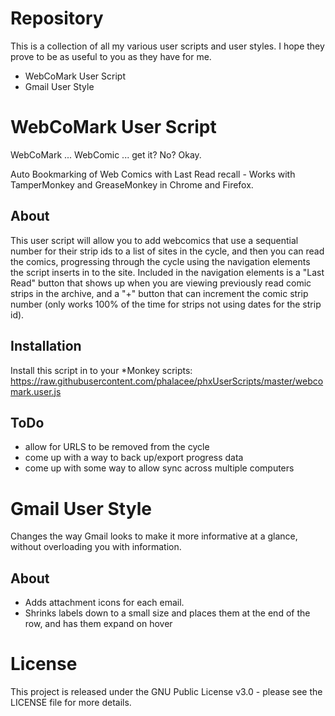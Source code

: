 Repository
==========

This is a collection of all my various user scripts and user styles. I hope they prove to be as useful to you as they have for me.

* WebCoMark User Script
* Gmail User Style


WebCoMark User Script
=====================

WebCoMark ... WebComic ... get it? No? Okay.

Auto Bookmarking of Web Comics with Last Read recall - Works with TamperMonkey and GreaseMonkey in Chrome and Firefox.

About
-----

This user script will allow you to add webcomics that use a sequential number for their strip ids to a list of sites in the cycle, and then you can read the comics, progressing through the cycle using the navigation elements the script inserts in to the site. Included in the navigation elements is a "Last Read" button that shows up when you are viewing previously read comic strips in the archive, and a "+" button that can increment the comic strip number (only works 100% of the time for strips not using dates for the strip id).


Installation
-----------

Install this script in to your *Monkey scripts: https://raw.githubusercontent.com/phalacee/phxUserScripts/master/webcomark.user.js

ToDo
----
* allow for URLS to be removed from the cycle
* come up with a way to back up/export progress data
* come up with some way to allow sync across multiple computers

Gmail User Style
================

Changes the way Gmail looks to make it more informative at a glance, without overloading you with information.

About
-----

* Adds attachment icons for each email. 
* Shrinks labels down to a small size and places them at the end of the row, and has them expand on hover

License
=======

This project is released under the GNU Public License v3.0 - please see the LICENSE file for more details.
